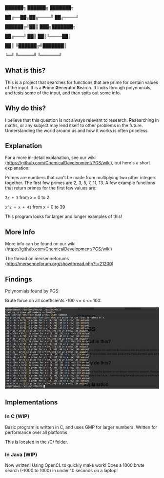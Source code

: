 
  ██████╗  ██████╗ ███████╗
 
   ██╔══██╗██╔════╝ ██╔════╝
  
  ██████╔╝██║  ███╗███████╗
  
  ██╔═══╝ ██║   ██║╚════██║
  
  ██║     ╚██████╔╝███████║
  
  ╚═╝      ╚═════╝ ╚══════╝


## What is this?
This is a project that searches for functions that are prime for certain values of the input. It is a **P**rime **G**enerator **S**earch. It looks through polynomials, and tests some of the input, and then spits out some info.

## Why do this?
I believe that this question is not always relevant to research. Researching in maths, or any subject may lend itself to other problems in the future. Understanding the world around us and how it works is often priceless.

## Explanation
For a more in-detail explanation, see our wiki (https://github.com/ChemicalDevelopment/PGS/wiki), but here's a short explanation:


Primes are numbers that can't be made from multiplying two other integers together. The first few primes are 2, 3, 5, 7, 11, 13. A few example functions that return primes for the first few values are:


`2x + 3`
from x = 0 to 2


`x^2 + x + 41`
from x = 0 to 39


This program looks for larger and longer examples of this!

## More Info
More info can be found on our wiki (https://github.com/ChemicalDevelopment/PGS/wiki)


The thread on mersenneforums (http://mersenneforum.org/showthread.php?t=21200)


## Findings

Polynomials found by PGS:

Brute force on all coefficients -100 <= x <= 100:

![Bash output](/screenshots/C/Brute_100.png)


## Implementations

### In C (WIP)
Basic program is written in C, and uses GMP for larger numbers. Written for performance over all platforms


This is located in the /C/ folder.

### In Java (WIP)
Now written! Using OpenCL to quickly make work! Does a 1000 brute search (-1000 to 1000) in under 10 seconds on a laptop!
